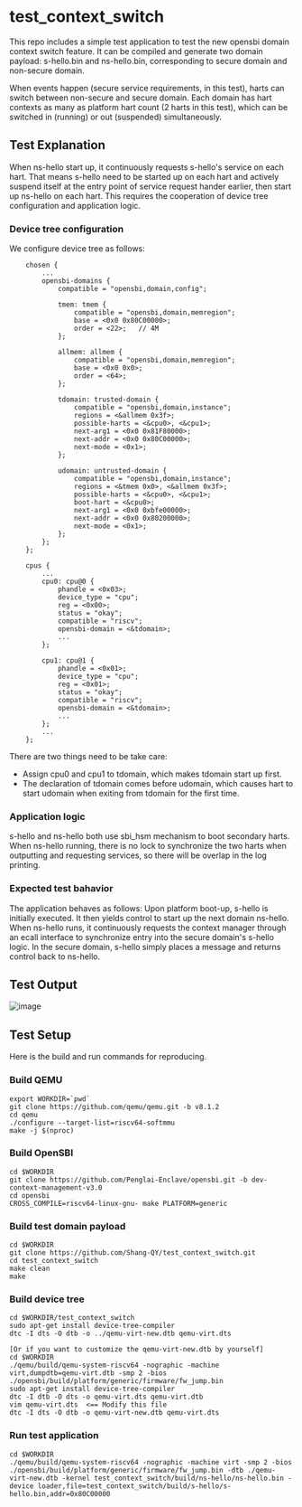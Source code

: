 # test_context_switch

This repo includes a simple test application to test the new opensbi domain
context switch feature. It can be compiled and generate two domain payload:
s-hello.bin and ns-hello.bin, corresponding to secure domain and non-secure
domain.

When events happen (secure service requirements, in this test), harts can
switch between non-secure and secure domain. Each domain has hart contexts
as many as platform hart count (2 harts in this test), which can be switched
in (running) or out (suspended) simultaneously.

## Test Explanation

When ns-hello start up, it continuously requests s-hello's service on each
hart. That means s-hello need to be started up on each hart and actively
suspend itself at the entry point of service request hander earlier, then
start up ns-hello on each hart. This requires the cooperation of device tree
configuration and application logic.

### Device tree configuration

We configure device tree as follows:

```
	chosen {
		...
		opensbi-domains {
			compatible = "opensbi,domain,config";

			tmem: tmem {
				compatible = "opensbi,domain,memregion";
				base = <0x0 0x80C00000>;
				order = <22>;   // 4M
			};

			allmem: allmem {
				compatible = "opensbi,domain,memregion";
				base = <0x0 0x0>;
				order = <64>;
			};

			tdomain: trusted-domain {
				compatible = "opensbi,domain,instance";
				regions = <&allmem 0x3f>;
				possible-harts = <&cpu0>, <&cpu1>;
				next-arg1 = <0x0 0x81F80000>;
				next-addr = <0x0 0x80C00000>;
				next-mode = <0x1>;
			};

			udomain: untrusted-domain {
				compatible = "opensbi,domain,instance";
				regions = <&tmem 0x0>, <&allmem 0x3f>;
				possible-harts = <&cpu0>, <&cpu1>;
                boot-hart = <&cpu0>;
				next-arg1 = <0x0 0xbfe00000>;
				next-addr = <0x0 0x80200000>;
				next-mode = <0x1>;
			};
		};
	};

	cpus {
        ...
		cpu0: cpu@0 {
			phandle = <0x03>;
			device_type = "cpu";
			reg = <0x00>;
			status = "okay";
			compatible = "riscv";
			opensbi-domain = <&tdomain>;
            ...
		};

		cpu1: cpu@1 {
			phandle = <0x01>;
			device_type = "cpu";
			reg = <0x01>;
			status = "okay";
			compatible = "riscv";
			opensbi-domain = <&tdomain>;
            ...
		};
        ...
    };
```

There are two things need to be take care:
- Assign cpu0 and cpu1 to tdomain, which makes tdomain start up first.
- The declaration of tdomain comes before udomain, which causes hart to start udomain when exiting from tdomain for the first time.

### Application logic

s-hello and ns-hello both use sbi_hsm mechanism to boot secondary harts.
When ns-hello running, there is no lock to synchronize the two harts when outputting and requesting services, so there will be overlap in the log printing.

### Expected test bahavior

The application behaves as follows: Upon platform boot-up, s-hello is
initially executed. It then yields control to start up the next domain
ns-hello. When ns-hello runs, it continuously requests the context manager
through an ecall interface to synchronize entry into the secure domain's
s-hello logic. In the secure domain, s-hello simply places a message and
returns control back to ns-hello.

## Test Output

![image](https://github.com/Shang-QY/test_context_switch/assets/55442231/bf18d960-b4c4-490a-8643-7a8dea3ca354)

## Test Setup

Here is the build and run commands for reproducing.

### Build QEMU
```
export WORKDIR=`pwd`
git clone https://github.com/qemu/qemu.git -b v8.1.2
cd qemu
./configure --target-list=riscv64-softmmu
make -j $(nproc)
```

### Build OpenSBI
```
cd $WORKDIR
git clone https://github.com/Penglai-Enclave/opensbi.git -b dev-context-management-v3.0
cd opensbi
CROSS_COMPILE=riscv64-linux-gnu- make PLATFORM=generic
```

### Build test domain payload
```
cd $WORKDIR
git clone https://github.com/Shang-QY/test_context_switch.git
cd test_context_switch
make clean
make
```

### Build device tree
```
cd $WORKDIR/test_context_switch
sudo apt-get install device-tree-compiler
dtc -I dts -O dtb -o ../qemu-virt-new.dtb qemu-virt.dts

[Or if you want to customize the qemu-virt-new.dtb by yourself]
cd $WORKDIR
./qemu/build/qemu-system-riscv64 -nographic -machine virt,dumpdtb=qemu-virt.dtb -smp 2 -bios ./opensbi/build/platform/generic/firmware/fw_jump.bin
sudo apt-get install device-tree-compiler
dtc -I dtb -O dts -o qemu-virt.dts qemu-virt.dtb
vim qemu-virt.dts  <== Modify this file 
dtc -I dts -O dtb -o qemu-virt-new.dtb qemu-virt.dts
```

### Run test application
```
cd $WORKDIR
./qemu/build/qemu-system-riscv64 -nographic -machine virt -smp 2 -bios ./opensbi/build/platform/generic/firmware/fw_jump.bin -dtb ./qemu-virt-new.dtb -kernel test_context_switch/build/ns-hello/ns-hello.bin -device loader,file=test_context_switch/build/s-hello/s-hello.bin,addr=0x80C00000
```
